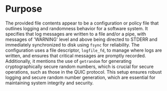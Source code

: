 # Purpose
The provided file contents appear to be a configuration or policy file that outlines logging and randomness behavior for a software system. It specifies that log messages are written to a file and/or a pipe, with messages of 'WARNING' level and above being directed to STDERR and immediately synchronized to disk using `fsync` for reliability. The configuration uses a file descriptor, `logfile_fd`, to manage where logs are written, and ensures that critical messages are promptly recorded. Additionally, it mentions the use of `getrandom` for generating cryptographically secure random numbers, which is crucial for secure operations, such as those in the QUIC protocol. This setup ensures robust logging and secure random number generation, which are essential for maintaining system integrity and security.
